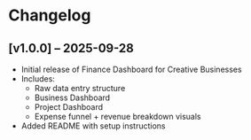 # Changelog

## [v1.0.0] – 2025-09-28
- Initial release of Finance Dashboard for Creative Businesses
- Includes:
  - Raw data entry structure
  - Business Dashboard
  - Project Dashboard
  - Expense funnel + revenue breakdown visuals
- Added README with setup instructions
